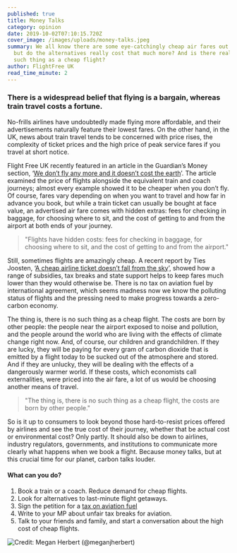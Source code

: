 ```yaml
---
published: true
title: Money Talks
category: opinion
date: 2019-10-02T07:10:15.720Z
cover_image: /images/uploads/money-talks.jpeg
summary: We all know there are some eye-catchingly cheap air fares out there,
  but do the alternatives really cost that much more? And is there really any
  such thing as a cheap flight?
author: FlightFree UK
read_time_minute: 2
---
```

### There is a widespread belief that flying is a bargain, whereas train travel costs a fortune.

 No-frills airlines have undoubtedly made flying more affordable, and their advertisements naturally feature their lowest fares. On the other hand, in the UK, news about train travel tends to be concerned with price rises, the complexity of ticket prices and the high price of peak service fares if you travel at short notice. 

Flight Free UK recently featured in an article in the Guardian’s Money section, ‘[We don’t fly any more and it doesn’t cost the earth](https://www.theguardian.com/money/2019/aug/10/climate-crisis-holiday-no-fly-trains-ferries)’. The article examined the price of flights alongside the equivalent train and coach journeys; almost every example showed it to be cheaper when you don’t fly. Of course, fares vary depending on when you want to travel and how far in advance you book, but while a train ticket can usually be bought at face value, an advertised air fare comes with hidden extras: fees for checking in baggage, for choosing where to sit, and the cost of getting to and from the airport at both ends of your journey. 

> "Flights have hidden costs: fees for checking in baggage, for choosing where to sit, and the cost of getting to and from the airport."

Still, sometimes flights are amazingly cheap. A recent report by Ties Joosten, ‘[A cheap airline ticket doesn’t fall from the sky](https://www.transportenvironment.org/news/cheap-airline-ticket-doesn’t-fall-sky)’, showed how a range of subsidies, tax breaks and state support helps to keep fares much lower than they would otherwise be. There is no tax on aviation fuel by international agreement, which seems madness now we know the polluting status of flights and the pressing need to make progress towards a zero-carbon economy.

The thing is, there is no such thing as a cheap flight. The costs are born by other people: the people near the airport exposed to noise and pollution, and the people around the world who are living with the effects of climate change right now. And, of course, our children and grandchildren. If they are lucky, they will be paying for every gram of carbon dioxide that is emitted by a flight today to be sucked out of the atmosphere and stored. And if they are unlucky, they will be dealing with the effects of a dangerously warmer world. If these costs, which economists call externalities, were priced into the air fare, a lot of us would be choosing another means of travel.

> "The thing is, there is no such thing as a cheap flight, the costs are born by other people."

So is it up to consumers to look beyond those hard-to-resist prices offered by airlines and see the true cost of their journey, whether that be actual cost or environmental cost? Only partly. It should also be down to airlines, industry regulators, governments, and institutions to communicate more clearly what happens when we book a flight. Because money talks, but at this crucial time for our planet, carbon talks louder.

#### What can you do?

1. Book a train or a coach. Reduce demand for cheap flights.
2. Look for alternatives to last-minute flight getaways.
3. Sign the petition for a [tax on aviation fuel](https://eci.ec.europa.eu/008/public/#/initiative)
4. Write to your MP about unfair tax breaks for aviation.
5. Talk to your friends and family, and start a conversation about the high cost of cheap flights. 

![](/images/uploads/money-talks.jpeg "Credit: Megan Herbert (@meganjherbert)")